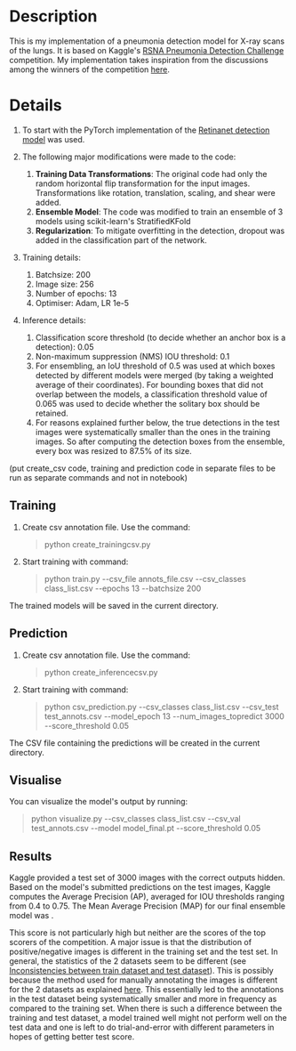 # Description

This is my implementation of a pneumonia detection model for X-ray scans of the lungs. It is based on Kaggle's [RSNA Pneumonia Detection Challenge](https://www.kaggle.com/competitions/rsna-pneumonia-detection-challenge/overview) competition. My implementation takes inspiration from the discussions among the winners of the competition [here](https://www.kaggle.com/competitions/rsna-pneumonia-detection-challenge/discussion?sort=hotness).

# Details

1) To start with the PyTorch implementation of the [Retinanet detection model](https://github.com/yhenon/pytorch-retinanet) was used.

2) The following major modifications were made to the code:
   1) **Training Data Transformations**: The original code had only the random horizontal flip transformation for the input images. Transformations like rotation, translation, scaling, and shear were added. 
   2) **Ensemble Model**: The code was modified to train an ensemble of 3 models using scikit-learn's StratifiedKFold
   3) **Regularization**: To mitigate overfitting in the detection, dropout was added in the classification part of the network.

4) Training details:
   1) Batchsize: 200
   2) Image size: 256
   3) Number of epochs: 13
   4) Optimiser: Adam, LR 1e-5 

6) Inference details:
   1) Classification score threshold (to decide whether an anchor box is a detection): 0.05
   2) Non-maximum suppression (NMS) IOU threshold: 0.1
   3) For ensembling, an IoU threshold of 0.5 was used at which boxes detected by different models were merged (by taking a weighted average of their coordinates). For bounding boxes that did not overlap between the models, a classification threshold value of 0.065 was used to decide whether the solitary box should be retained.
   4) For reasons explained further below, the true detections in the test images were systematically smaller than the ones in the training images. So after computing the detection boxes from the ensemble, every box was resized to 87.5% of its size. 


(put create_csv code, training and prediction code in separate files to be run as separate commands and not in notebook)
## Training

1) Create csv annotation file. Use the command:
   > python create_trainingcsv.py

3) Start training with command:
   > python train.py --csv_file annots_file.csv --csv_classes class_list.csv  --epochs 13 --batchsize 200

The trained models will be saved in the current directory.


## Prediction

1) Create csv annotation file. Use the command:
   > python create_inferencecsv.py

3) Start training with command:
   > python csv_prediction.py --csv_classes class_list.csv --csv_test test_annots.csv --model_epoch 13 --num_images_topredict 3000 --score_threshold 0.05

The CSV file containing the predictions will be created in the current directory.


## Visualise

You can visualize the model's output by running: 
   > python visualize.py --csv_classes class_list.csv --csv_val test_annots.csv --model model_final.pt --score_threshold 0.05


## Results

Kaggle provided a test set of 3000 images with the correct outputs hidden. Based on the model's submitted predictions on the test images, Kaggle computes the Average Precision (AP), averaged for IOU thresholds ranging from 0.4 to 0.75. The Mean Average Precision (MAP) for our final ensemble model was <number>. 

This score is not particularly high but neither are the scores of the top scorers of the competition. A major issue is that the distribution of positive/negative images is different in the training set and the test set. In general, the statistics of the 2 datasets seem to be different (see [Inconsistencies between train dataset and test dataset](https://www.kaggle.com/competitions/rsna-pneumonia-detection-challenge/discussion/66323)). This is possibly because the method used for manually annotating the images is different for the 2 datasets as explained [here](https://www.kaggle.com/c/rsna-pneumonia-detection-challenge/discussion/64723). This essentially led to the annotations in the test dataset being systematically smaller and more in frequency as compared to the training set. When there is such a difference between the training and test dataset, a model trained well might not perform well on the test data and one is left to do trial-and-error with different parameters in hopes of getting better test score.



